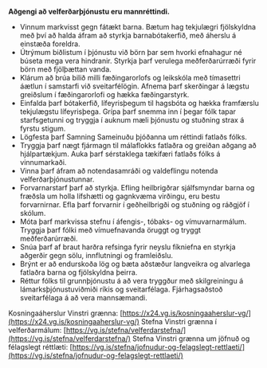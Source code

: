 **Aðgengi að velferðarþjónustu eru mannréttindi.**
- Vinnum markvisst gegn fátækt barna. Bætum hag tekjulægri fjölskyldna með því að halda áfram að styrkja barnabótakerfið, með áherslu á einstæða foreldra. 
- Útrýmum biðlistum í þjónustu við börn þar sem hvorki efnahagur né búseta mega vera hindranir. Styrkja þarf verulega  meðferðarúrræði fyrir börn með fjölþættan vanda.
- Klárum að brúa bilið milli fæðingarorlofs og leikskóla með tímasettri áætlun í samstarfi við sveitarfélögin. Afnema þarf skerðingar á lægstu greiðslum í fæðingarorlofi og hækka fæðingarstyrk.
-  Einfalda þarf bótakerfið, lífeyrisþegum til hagsbóta og hækka framfærslu tekjulægstu lífeyrisþega. Grípa þarf snemma inn í þegar fólk tapar starfsgetunni og tryggja í auknum mæli þjónustu og stuðning strax á fyrstu stigum.
-  Lögfesta þarf Samning Sameinuðu þjóðanna um réttindi fatlaðs fólks.
- Tryggja þarf nægt fjármagn til málaflokks fatlaðra og greiðan aðgang að hjálpartækjum. Auka þarf sérstaklega tækifæri fatlaðs fólks á vinnumarkaði.
- Vinna þarf áfram að notendasamráði og valdeflingu notenda velferðarþjónustunnar.
- Forvarnarstarf þarf að styrkja. Efling heilbrigðrar sjálfsmyndar barna og fræðsla um holla lífshætti og gagnkvæma virðingu, eru bestu forvarnirnar. Efla þarf forvarnir í geðheilbrigði og stuðning og ráðgjöf í skólum.
- Móta þarf markvissa stefnu í áfengis-, tóbaks- og vímuvarnarmálum. Tryggja þarf fólki með vímuefnavanda öruggt og tryggt meðferðarúrræði.
- Snúa þarf af braut harðra refsinga fyrir neyslu fíkniefna en styrkja aðgerðir gegn sölu, innflutningi og framleiðslu.
- Brýnt er að endurskoða lög og bæta aðstæður langveikra og alvarlega fatlaðra barna og fjölskyldna þeirra.
- Réttur fólks til grunnþjónustu á að vera tryggður með skilgreiningu á lámarksþjónustuviðmiði ríkis og sveitarfélaga. Fjárhagsaðstoð sveitarfélaga á að vera mannsæmandi.

Kosningaáherslur Vinstri grænna: [https://x24.vg.is/kosningaaherslur-vg/](https://x24.vg.is/kosningaaherslur-vg/)
Stefna Vinstri grænna í velferðarmálum: [https://vg.is/stefna/velferdarstefna/](https://vg.is/stefna/velferdarstefna/)
Stefna Vinstri grænna um jöfnuð og félagslegt réttlæti: [https://vg.is/stefna/jofnudur-og-felagslegt-rettlaeti/](https://vg.is/stefna/jofnudur-og-felagslegt-rettlaeti/)

